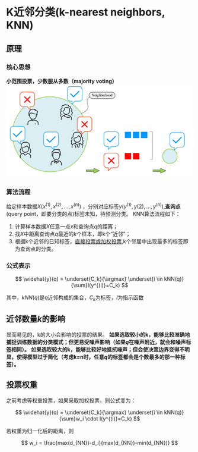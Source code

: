 # K近邻分类(k-nearest neighbors, KNN)

## 原理

### 核心思想

**小范围投票，少数服从多数（majority voting）**
![img.png](assets/img.png)

### 算法流程

给定样本数据$X(x^{(1)},x^{(2)},...,x^{(n)})$ ，分别对应标签$y(y^{(1)},y{(2)},...,y^{(n)})$,**查询点**(query point，即要分类的点)标签未知，待预测分类。
KNN算法流程如下：

1. 计算样本数据$X$任意一点$x$和查询点$q$的距离；
2. 找$X$中距离查询点$q$最近的$k$个样本，即k个“近邻”；
3. 根据k个近邻的已知标签，<u>直接投票或加权投票</u>,k个邻居中出现最多的标签即为查询点的分类。

### 公式表示

$$
\widehat{y}(q) = \underset{C_k}{\argmax} \underset{i \in kNN(q)}{\sum}I(y^{(i)}=C_k)
$$

其中，$kNN(q)$是$q$近邻构成的集合，$C_k$为标签，$I$为指示函数

## 近邻数量$k$的影响

显而易见的，k的大小会影响的投票的结果。
**如果选取较小的k，能够比较准确地捕捉训练数据的分类模式；但更易受噪声影响（如果$q$在噪声附近，就会和噪声标签相同）。**
**如果选取较大的k，能够比较好地抵抗噪声；但会使决策边界变得不明显，使得模型过于简化（考虑k=n时，任意$q$的标签都会是个数最多的那一种标签）。**

## 投票权重

之前考虑等权重投票，如果采取加权投票，则公式变为：

$$
\widehat{y}(q) = \underset{C_k}{\argmax} \underset{i \in kNN(q)}{\sum}w_i \cdot I(y^{(i)}=C_k)
$$

若权重为归一化后的距离，则

$$
w_i = \frac{max(d_{NN})-d_i}{max(d_{NN})-min(d_{NN})}
$$

